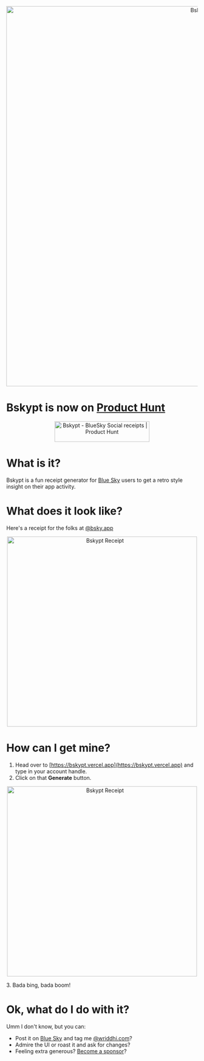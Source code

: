 <p align="center">
  <picture >
    <source srcset="https://github.com/user-attachments/assets/29228cbc-8ffb-42eb-b444-074576510f68">
    <img src="https://github.com/user-attachments/assets/29228cbc-8ffb-42eb-b444-074576510f68" width="1000" alt="Bskypt">
  </picture>
</p>

# Bskypt is now on [Product Hunt](https://www.producthunt.com/posts/bskypt)
<p align="center">
  <a href="https://www.producthunt.com/posts/bskypt?embed=true&utm_source=badge-featured&utm_medium=badge&utm_souce=badge-bskypt" target="_blank">
    <picture align="center">
      <source media="(prefers-color-scheme: dark)" srcset="https://api.producthunt.com/widgets/embed-image/v1/featured.svg?post_id=672945&theme=neutral">
      <img 
        src="https://api.producthunt.com/widgets/embed-image/v1/featured.svg?post_id=672945&theme=dark" 
        alt="Bskypt - BlueSky&#0032;Social&#0032;receipts | Product Hunt" 
        style="width: 250px; height: 54px;" 
        width="250" 
        height="54" 
      >
    </picture>
  </a>
</p>

# What is it?
Bskypt is a fun receipt generator for [Blue Sky](https://bsky.app/) users to get a retro style insight on their app activity.

# What does it look like?
Here's a receipt for the folks at [@bsky.app](https://bsky.app/profile/bsky.app)
<p align="center">
  <picture >
    <source srcset="https://github.com/user-attachments/assets/2057898d-9bdd-421f-9993-4a4dcdd0a4d6">
    <img src="https://github.com/user-attachments/assets/2057898d-9bdd-421f-9993-4a4dcdd0a4d6" width="500" alt="Bskypt Receipt">
  </picture>
</p>

# How can I get mine?
1. Head over to [https://bskypt.vercel.app](https://bskypt.vercel.app) and type in your account handle.
2. Click on that **Generate** button.
<p align="center">
  <picture >
    <source srcset="https://github.com/user-attachments/assets/8958b7d6-ab8b-4d74-b839-db00b1e19919">
    <img src="https://github.com/user-attachments/assets/8958b7d6-ab8b-4d74-b839-db00b1e19919" width="500" alt="Bskypt Receipt">
  </picture>
</p>
3. Bada bing, bada boom!

# Ok, what do I do with it?
Umm I don't know, but you can:
- Post it on [Blue Sky](https://bsky.app/) and tag me [@wriddhi.com](https://bsky.app/profile/wriddhi.com)?
- Admire the UI or roast it and ask for changes?
- Feeling extra generous? [Become a sponsor](https://github.com/sponsors/wriddhi)?
